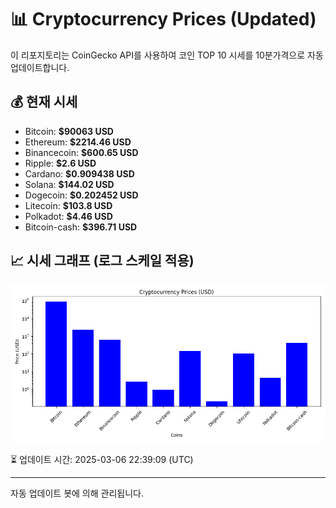 
# 📊 Cryptocurrency Prices (Updated)

이 리포지토리는 CoinGecko API를 사용하여 코인 TOP 10 시세를 10분가격으로 자동 업데이트합니다.

## 💰 현재 시세
- Bitcoin: **$90063 USD**
- Ethereum: **$2214.46 USD**
- Binancecoin: **$600.65 USD**
- Ripple: **$2.6 USD**
- Cardano: **$0.909438 USD**
- Solana: **$144.02 USD**
- Dogecoin: **$0.202452 USD**
- Litecoin: **$103.8 USD**
- Polkadot: **$4.46 USD**
- Bitcoin-cash: **$396.71 USD**

## 📈 시세 그래프 (로그 스케일 적용)
![Crypto Prices](crypto_prices.png)

⏳ 업데이트 시간: 2025-03-06 22:39:09 (UTC)

---
자동 업데이트 봇에 의해 관리됩니다.
